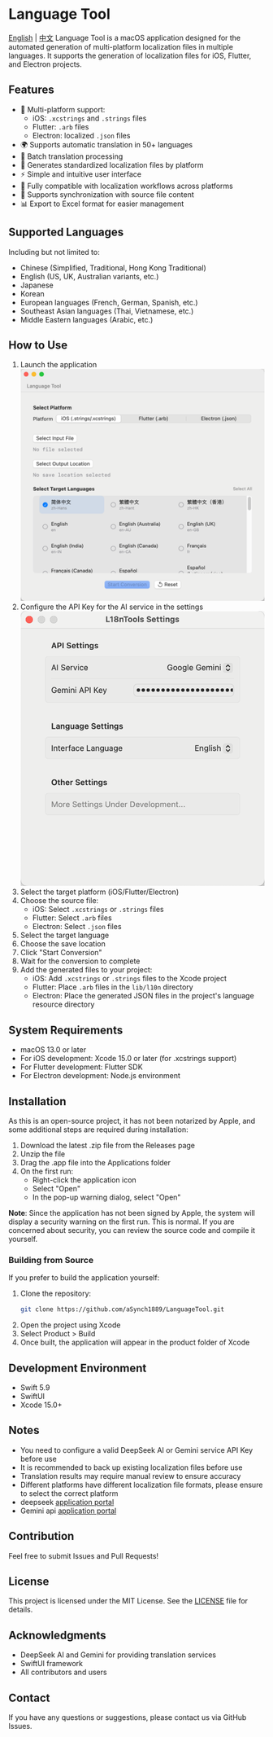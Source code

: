 # Language Tool
[English](README.md) | [中文](README-zh.md)
Language Tool is a macOS application designed for the automated generation of multi-platform localization files in multiple languages. It supports the generation of localization files for iOS, Flutter, and Electron projects.

## Features

- 📱 Multi-platform support:
  - iOS: `.xcstrings` and `.strings` files
  - Flutter: `.arb` files
  - Electron: localized `.json` files
- 🌍 Supports automatic translation in 50+ languages
- 🔄 Batch translation processing
- 💾 Generates standardized localization files by platform
- ⚡️ Simple and intuitive user interface
- 🎯 Fully compatible with localization workflows across platforms
- 🔁 Supports synchronization with source file content
- 📊 Export to Excel format for easier management

## Supported Languages

Including but not limited to:
- Chinese (Simplified, Traditional, Hong Kong Traditional)
- English (US, UK, Australian variants, etc.)
- Japanese
- Korean
- European languages (French, German, Spanish, etc.)
- Southeast Asian languages (Thai, Vietnamese, etc.)
- Middle Eastern languages (Arabic, etc.)

## How to Use

1. Launch the application
   ![](https://raw.githubusercontent.com/aSynch1889/image/master/uPic/qaVqGx20250226155114.png)
2. Configure the API Key for the AI service in the settings
   ![](https://raw.githubusercontent.com/aSynch1889/image/master/uPic/NzwOzR20250226155150.png)
3. Select the target platform (iOS/Flutter/Electron)
4. Choose the source file:
   - iOS: Select `.xcstrings` or `.strings` files
   - Flutter: Select `.arb` files
   - Electron: Select `.json` files
5. Select the target language
6. Choose the save location
7. Click "Start Conversion"
8. Wait for the conversion to complete
9. Add the generated files to your project:
   - iOS: Add `.xcstrings` or `.strings` files to the Xcode project
   - Flutter: Place `.arb` files in the `lib/l10n` directory
   - Electron: Place the generated JSON files in the project's language resource directory

## System Requirements

- macOS 13.0 or later
- For iOS development: Xcode 15.0 or later (for .xcstrings support)
- For Flutter development: Flutter SDK
- For Electron development: Node.js environment

## Installation

As this is an open-source project, it has not been notarized by Apple, and some additional steps are required during installation:

1. Download the latest .zip file from the Releases page
2. Unzip the file
3. Drag the .app file into the Applications folder
4. On the first run:
   - Right-click the application icon
   - Select "Open"
   - In the pop-up warning dialog, select "Open"

**Note**: Since the application has not been signed by Apple, the system will display a security warning on the first run. This is normal. If you are concerned about security, you can review the source code and compile it yourself.

### Building from Source

If you prefer to build the application yourself:

1. Clone the repository:
   ```bash
   git clone https://github.com/aSynch1889/LanguageTool.git
   ```
2. Open the project using Xcode
3. Select Product > Build
4. Once built, the application will appear in the product folder of Xcode

## Development Environment

- Swift 5.9
- SwiftUI
- Xcode 15.0+

## Notes

- You need to configure a valid DeepSeek AI or Gemini service API Key before use
- It is recommended to back up existing localization files before use
- Translation results may require manual review to ensure accuracy
- Different platforms have different localization file formats, please ensure to select the correct platform
- deepseek [application portal](https://platform.deepseek.com/api_keys)
- Gemini api [application portal](https://aistudio.google.com/app/apikey?hl=zh-cn)

## Contribution

Feel free to submit Issues and Pull Requests!

## License

This project is licensed under the MIT License. See the [LICENSE](LICENSE) file for details.

## Acknowledgments

- DeepSeek AI and Gemini for providing translation services
- SwiftUI framework
- All contributors and users

## Contact

If you have any questions or suggestions, please contact us via GitHub Issues.